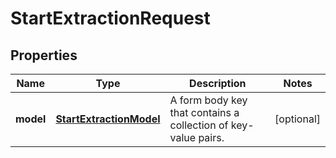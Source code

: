 

# StartExtractionRequest


## Properties

| Name | Type | Description | Notes |
|------------ | ------------- | ------------- | -------------|
|**model** | [**StartExtractionModel**](StartExtractionModel.md) | A form body key that contains a collection of key-value pairs. |  [optional] |




